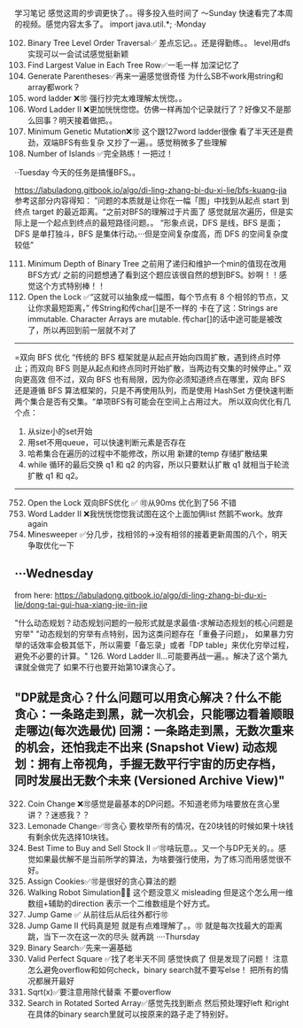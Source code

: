 学习笔记
感觉这周的步调更快了。。得多投入些时间了
～Sunday 快速看完了本周的视频。感觉内容太多了。
import java.util.*;
·Monday

102. Binary Tree Level Order Traversal✅
差点忘记。。还是得勤练。。
level用dfs实现可以一会试试感觉挺新颖
515. Find Largest Value in Each Tree Row✅一毛一样 加深记忆了
22. Generate Parentheses✅再来一遍感觉很奇怪 为什么SB不work用string和array都work？
127. word ladder ❌🉑 强行抄完太难理解太恍惚。。
126. Word Ladder II ❌更加恍恍惚惚。仿佛一样再加个记录就行了？好像又不是那么回事？明天接着做把。。
433. Minimum Genetic Mutation❌🉑 这个跟127word ladder很像 看了半天还是费劲，双端BFS有些复杂 又抄了一遍。。感觉稍微多了些理解
200. Number of Islands ✅完全熟练！一把过！

··Tuesday
今天的任务是搞懂BFS。。

https://labuladong.gitbook.io/algo/di-ling-zhang-bi-du-xi-lie/bfs-kuang-jia 
参考这部分内容得知：
”问题的本质就是让你在一幅「图」中找到从起点 start 到终点 target 的最近距离。“之前对BFS的理解过于片面了 感觉就层次遍历，但是实际上是一个起点到终点的最短路径问题。。
“形象点说，DFS 是线，BFS 是面；DFS 是单打独斗，BFS 是集体行动。···但是空间复杂度高，而 DFS 的空间复杂度较低”

111. Minimum Depth of Binary Tree 之前用了递归和维护一个min的值现在改用BFS方式/ 之前的问题想通了看到这个题应该很自然的想到BFS。妙啊！！感觉这个方式特别棒！！
752. Open the Lock ✅“这就可以抽象成一幅图，每个节点有 8 个相邻的节点，又让你求最短距离，” 传String和传char[]是不一样的
卡在了这：Strings are immutable.	Character Arrays are mutable. 传char[]的话中途可能是被改了，所以再回到前一层就不对了
----------------------------------------------------------------------------------
=双向 BFS 优化
“传统的 BFS 框架就是从起点开始向四周扩散，遇到终点时停止；而双向 BFS 则是从起点和终点同时开始扩散，当两边有交集的时候停止。” 双向更高效 但不过，双向 BFS 也有局限，因为你必须知道终点在哪里，双向 BFS 还是遵循 BFS 算法框架的，只是不再使用队列，而是使用 HashSet 方便快速判断两个集合是否有交集。“单项BFS有可能会在空间上占用过大。
所以双向优化有几个点：
1. 从size小的set开始
2. 用set不用queue，可以快速判断元素是否存在
3. 哈希集合在遍历的过程中不能修改，所以用 新建的temp 存储扩散结果
4.  while 循环的最后交换 q1 和 q2 的内容，所以只要默认扩散 q1 就相当于轮流扩散 q1 和 q2。
----------------------------------------------------------------------------------
752. Open the Lock  双向BFS优化 ✅ 🉑️从90ms 优化到了56 不错
126. Word Ladder II ❌我恍恍惚惚我试图在这个上面加俩list 然鹅不work。放弃again
529. Minesweeper ✅分几步，找相邻的->没有相邻的接着更新周围的八个，明天争取优化一下

···Wednesday
----------------------------------------------------------------------------------
from here:
https://labuladong.gitbook.io/algo/di-ling-zhang-bi-du-xi-lie/dong-tai-gui-hua-xiang-jie-jin-jie

"什么动态规划？动态规划问题的一般形式就是求最值-求解动态规划的核心问题是穷举"
"动态规划的穷举有点特别，因为这类问题存在「重叠子问题」，
如果暴力穷举的话效率会极其低下，所以需要「备忘录」或者「DP table」来优化穷举过程，避免不必要的计算。"
126. Word Ladder II...可能要再战一遍。。解决了这个第九课就全做完了
如果不行也要开始第10课贪心了。

"DP就是贪心？什么问题可以用贪心解决？什么不能
贪心：一条路走到黑，就一次机会，只能哪边看着顺眼走哪边(每次选最优)
回溯：一条路走到黑，无数次重来的机会，还怕我走不出来 (Snapshot View)
动态规划：拥有上帝视角，手握无数平行宇宙的历史存档， 同时发展出无数个未来 (Versioned Archive View)"
----------------------------------------------------------------------------------
322. Coin Change ❌🉑️感觉是最基本的DP问题。不知道老师为啥要放在贪心里讲？？迷惑我？？
860. Lemonade Change✅🉑贪心 要枚举所有的情况，在20块钱的时候如果十块钱有剩余优先选择10块钱。
122. Best Time to Buy and Sell Stock II ✅🉑啥玩意。。又一个与DP无关的。。感觉如果最优解不是当前所学的算法，为啥要强行使用，为了练习而用感觉很不好。
455. Assign Cookies✅🉑是很好的贪心算法的题
874. Walking Robot Simulation👎🏻 这个题没意义 misleading 但是这个怎么用一维数组+辅助的direction 表示一个二维数组是个好方式。
55. Jump Game  ✅ 从前往后从后往外都行🉑
45. Jump Game II 代码真是短 就是有点难理解了。。🉑
        就是每次找最大的距离跳，当下一次在这一次的尽头 就再跳
····Thursday 
704. Binary Search✅先来一遍基础
367. Valid Perfect Square ✅找了老半天不同 感觉快疯了 但是发现了问题！ 注意怎么避免overflow和如何check，binary search就不要写else！ 把所有的情况都展开最好
69. Sqrt(x)✅要注意用除代替乘 不要overflow 
33. Search in Rotated Sorted Array✅感觉先找到断点 然后预处理好left 和right 在具体的binary search里就可以按原来的路子走了特别好。

 
